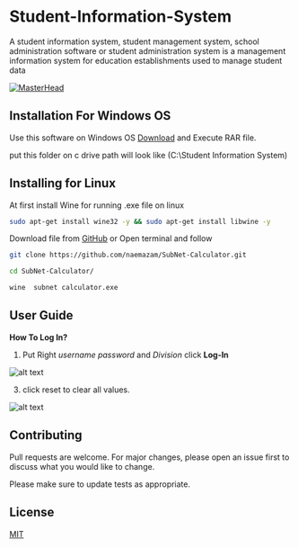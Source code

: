 # Student-Information-System

A student information system, student management system, school administration software or student administration system is a management information system for education establishments used to manage student data

[![MasterHead](img/subnet3.PNG)]()

## Installation For Windows OS

Use this software on Windows OS  [Download](https://github.com/naemazam/Student-Information-System/archive/refs/heads/main.zip) and Execute RAR file.

put this folder on c drive path will look like (C:\Student Information System)

## Installing for Linux 

At first install Wine for running .exe file on linux 

```bash
sudo apt-get install wine32 -y && sudo apt-get install libwine -y

```
Download file from [GitHub](https://github.com/naemazam/Student-Information-System) or Open terminal and follow 
 
```bash
git clone https://github.com/naemazam/SubNet-Calculator.git

```

```bash
cd SubNet-Calculator/

wine  subnet calculator.exe

```


## User Guide

**How To Log In?** 
1. Put Right *username* *password* and *Division* click **Log-In** 

![alt text](img/subnet3.PNG)


3. click reset to clear all values. 

![alt text](img/subnet1.PNG)


## Contributing
Pull requests are welcome. For major changes, please open an issue first to discuss what you would like to change.

Please make sure to update tests as appropriate.

## License
[MIT](https://choosealicense.com/licenses/mit/)
